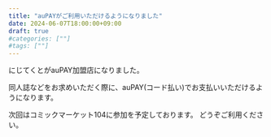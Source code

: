 ```yaml
---
title: "auPAYがご利用いただけるようになりました"
date: 2024-06-07T18:00:00+09:00
draft: true
#categories: [""]
#tags: [""]
---
```


にじてくとがauPAY加盟店になりました。

同人誌などをお求めいただく際に、auPAY(コード払い)でお支払いいただけるようになります。

次回はコミックマーケット104に参加を予定しております。
どうぞご利用ください。